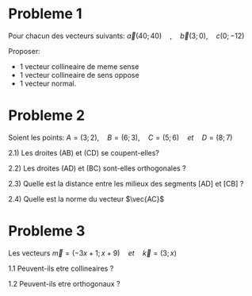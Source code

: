 # Probleme 1

Pour chacun des vecteurs suivants: $`\vec{a}(40;40)\quad,\quad \vec{b}(3;0),\quad{c}(0;-12)`$

Proposer: 

* 1 vecteur collineaire de meme sense
* 1 vecteur collineaire de sens oppose
* 1 vecteur normal.

# Probleme 2

Soient les points: $`A=(3;2),\quad B=(6;3),\quad C=(5;6)\quad et\quad D=(8;7) `$

2.1) Les droites (AB) et (CD) se coupent-elles?

2.2) Les droites (AD) et (BC) sont-elles orthogonales ?

2.3) Quelle est la distance entre les milieux des segments [AD] et [CB] ?

2.4) Quelle est la norme du vecteur $`\vec{AC}`$

# Probleme 3

Les vecteurs  $`\vec{m}=(-3x+1;x+9)\quad et \quad \vec{k}=(3;x)`$

1.1 Peuvent-ils etre collineaires ?

1.2 Peuvent-ils etre orthogonaux ?
